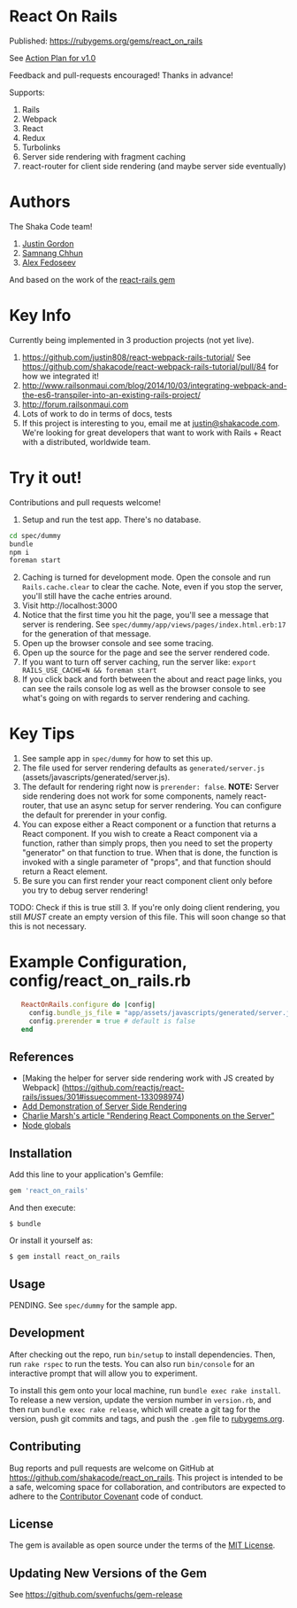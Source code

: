 # React On Rails

Published: https://rubygems.org/gems/react_on_rails

See [Action Plan for v1.0](https://github.com/shakacode/react_on_rails/issues/1)

Feedback and pull-requests encouraged! Thanks in advance!

Supports:

1. Rails
2. Webpack
3. React
4. Redux
5. Turbolinks
6. Server side rendering with fragment caching
7. react-router for client side rendering (and maybe server side eventually)

# Authors
The Shaka Code team!

1. [Justin Gordon](https://github.com/justin808/)
2. [Samnang Chhun](https://github.com/samnang)
3. [Alex Fedoseev](https://github.com/alexfedoseev)

And based on the work of the [react-rails gem](https://github.com/reactjs/react-rails)

# Key Info
Currently being implemented in 3 production projects (not yet live).

1. https://github.com/justin808/react-webpack-rails-tutorial/ See https://github.com/shakacode/react-webpack-rails-tutorial/pull/84 for how we integrated it!
2. http://www.railsonmaui.com/blog/2014/10/03/integrating-webpack-and-the-es6-transpiler-into-an-existing-rails-project/
3. http://forum.railsonmaui.com
4. Lots of work to do in terms of docs, tests
5. If this project is interesting to you, email me at justin@shakacode.com. We're looking for great
developers that want to work with Rails + React with a distributed, worldwide team.


# Try it out!
Contributions and pull requests welcome!

1. Setup and run the test app. There's no database.
  ```bash
  cd spec/dummy
  bundle
  npm i
  foreman start
  ```
2. Caching is turned for development mode. Open the console and run `Rails.cache.clear` to clear
  the cache. Note, even if you stop the server, you'll still have the cache entries around.
3. Visit http://localhost:3000
4. Notice that the first time you hit the page, you'll see a message that server is rendering.
   See `spec/dummy/app/views/pages/index.html.erb:17` for the generation of that message.
5. Open up the browser console and see some tracing.
6. Open up the source for the page and see the server rendered code.
7. If you want to turn off server caching, run the server like:
   `export RAILS_USE_CACHE=N && foreman start`
8. If you click back and forth between the about and react page links, you can see the rails console
   log as well as the browser console to see what's going on with regards to server rendering and
   caching.

# Key Tips
1. See sample app in `spec/dummy` for how to set this up.
2. The file used for server rendering defaults as `generated/server.js`
   (assets/javascripts/generated/server.js).
3. The default for rendering right now is `prerender: false`. **NOTE:**  Server side rendering does
   not work for some components, namely react-router, that use an async setup for server rendering.
   You can configure the default for prerender in your config.
4. You can expose either a React component or a function that returns a React component. If you 
   wish to create a React component via a function, rather than simply props, then you need to set 
   the property "generator" on that function to true. When that is done, the function is invoked 
   with a single parameter of "props", and that function should return a React element.
5. Be sure you can first render your react component client only before you try to debug server
   rendering!

TODO: Check if this is true still
3. If you're only doing client rendering, you still *MUST* create an empty version of this file. This
   will soon change so that this is not necessary.

# Example Configuration, config/react_on_rails.rb
```ruby
   ReactOnRails.configure do |config|
     config.bundle_js_file = "app/assets/javascripts/generated/server.js" # This is the default
     config.prerender = true # default is false
   end
```


## References
* [Making the helper for server side rendering work with JS created by Webpack] (https://github.com/reactjs/react-rails/issues/301#issuecomment-133098974)
* [Add Demonstration of Server Side Rendering](https://github.com/justin808/react-webpack-rails-tutorial/issues/2)
* [Charlie Marsh's article "Rendering React Components on the Server"](http://www.crmarsh.com/react-ssr/)
* [Node globals](https://nodejs.org/api/globals.html#globals_global)

## Installation

Add this line to your application's Gemfile:

```ruby
gem 'react_on_rails'
```

And then execute:

    $ bundle

Or install it yourself as:

    $ gem install react_on_rails

## Usage

PENDING. See `spec/dummy` for the sample app.

## Development

After checking out the repo, run `bin/setup` to install dependencies. Then, run `rake rspec` to run the tests. You can also run `bin/console` for an interactive prompt that will allow you to experiment.

To install this gem onto your local machine, run `bundle exec rake install`. To release a new version, update the version number in `version.rb`, and then run `bundle exec rake release`, which will create a git tag for the version, push git commits and tags, and push the `.gem` file to [rubygems.org](https://rubygems.org).

## Contributing

Bug reports and pull requests are welcome on GitHub at https://github.com/shakacode/react_on_rails. This project is intended to be a safe, welcoming space for collaboration, and contributors are expected to adhere to the [Contributor Covenant](contributor-covenant.org) code of conduct.


## License

The gem is available as open source under the terms of the [MIT License](http://opensource.org/licenses/MIT).

## Updating New Versions of the Gem
See https://github.com/svenfuchs/gem-release
